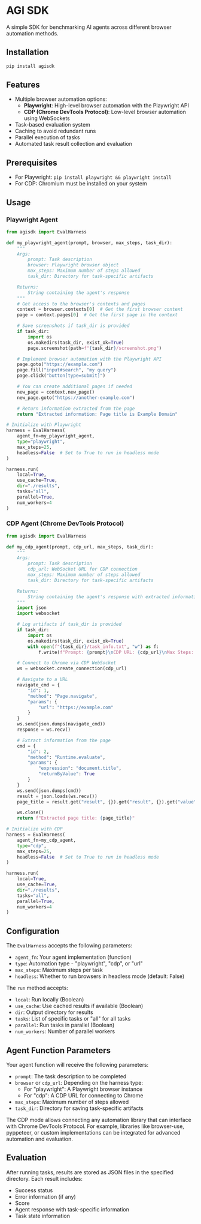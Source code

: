 # AGI SDK

A simple SDK for benchmarking AI agents across different browser automation methods.

## Installation

```bash
pip install agisdk
```

## Features

- Multiple browser automation options:
  - **Playwright**: High-level browser automation with the Playwright API
  - **CDP (Chrome DevTools Protocol)**: Low-level browser automation using WebSockets
- Task-based evaluation system
- Caching to avoid redundant runs
- Parallel execution of tasks
- Automated task result collection and evaluation

## Prerequisites

- For Playwright: `pip install playwright && playwright install`
- For CDP: Chromium must be installed on your system

## Usage

### Playwright Agent

```python
from agisdk import EvalHarness

def my_playwright_agent(prompt, browser, max_steps, task_dir):
    """
    Args:
        prompt: Task description
        browser: Playwright browser object
        max_steps: Maximum number of steps allowed
        task_dir: Directory for task-specific artifacts

    Returns:
        String containing the agent's response
    """
    # Get access to the browser's contexts and pages
    context = browser.contexts[0]  # Get the first browser context
    page = context.pages[0]  # Get the first page in the context

    # Save screenshots if task_dir is provided
    if task_dir:
        import os
        os.makedirs(task_dir, exist_ok=True)
        page.screenshot(path=f"{task_dir}/screenshot.png")

    # Implement browser automation with the Playwright API
    page.goto("https://example.com")
    page.fill("input#search", "my query")
    page.click("button[type=submit]")

    # You can create additional pages if needed
    new_page = context.new_page()
    new_page.goto("https://another-example.com")

    # Return information extracted from the page
    return "Extracted information: Page title is Example Domain"

# Initialize with Playwright
harness = EvalHarness(
    agent_fn=my_playwright_agent,
    type="playwright",
    max_steps=25,
    headless=False  # Set to True to run in headless mode
)

harness.run(
    local=True,
    use_cache=True,
    dir="./results",
    tasks="all",
    parallel=True,
    num_workers=4
)
```

### CDP Agent (Chrome DevTools Protocol)

```python
from agisdk import EvalHarness

def my_cdp_agent(prompt, cdp_url, max_steps, task_dir):
    """
    Args:
        prompt: Task description
        cdp_url: WebSocket URL for CDP connection
        max_steps: Maximum number of steps allowed
        task_dir: Directory for task-specific artifacts

    Returns:
        String containing the agent's response with extracted information
    """
    import json
    import websocket

    # Log artifacts if task_dir is provided
    if task_dir:
        import os
        os.makedirs(task_dir, exist_ok=True)
        with open(f"{task_dir}/task_info.txt", "w") as f:
            f.write(f"Prompt: {prompt}\nCDP URL: {cdp_url}\nMax Steps: {max_steps}")

    # Connect to Chrome via CDP WebSocket
    ws = websocket.create_connection(cdp_url)

    # Navigate to a URL
    navigate_cmd = {
        "id": 1,
        "method": "Page.navigate",
        "params": {
            "url": "https://example.com"
        }
    }
    ws.send(json.dumps(navigate_cmd))
    response = ws.recv()

    # Extract information from the page
    cmd = {
        "id": 2,
        "method": "Runtime.evaluate",
        "params": {
            "expression": "document.title",
            "returnByValue": True
        }
    }
    ws.send(json.dumps(cmd))
    result = json.loads(ws.recv())
    page_title = result.get("result", {}).get("result", {}).get("value", "")

    ws.close()
    return f"Extracted page title: {page_title}"

# Initialize with CDP
harness = EvalHarness(
    agent_fn=my_cdp_agent,
    type="cdp",
    max_steps=25,
    headless=False  # Set to True to run in headless mode
)

harness.run(
    local=True,
    use_cache=True,
    dir="./results",
    tasks="all",
    parallel=True,
    num_workers=4
)
```

## Configuration

The `EvalHarness` accepts the following parameters:

- `agent_fn`: Your agent implementation (function)
- `type`: Automation type - "playwright", "cdp", or "url"
- `max_steps`: Maximum steps per task
- `headless`: Whether to run browsers in headless mode (default: False)

The `run` method accepts:

- `local`: Run locally (Boolean)
- `use_cache`: Use cached results if available (Boolean)
- `dir`: Output directory for results
- `tasks`: List of specific tasks or "all" for all tasks
- `parallel`: Run tasks in parallel (Boolean)
- `num_workers`: Number of parallel workers

## Agent Function Parameters

Your agent function will receive the following parameters:

- `prompt`: The task description to be completed
- `browser` or `cdp_url`: Depending on the harness type:
  - For "playwright": A Playwright browser instance
  - For "cdp": A CDP URL for connecting to Chrome
- `max_steps`: Maximum number of steps allowed
- `task_dir`: Directory for saving task-specific artifacts

The CDP mode allows connecting any automation library that can interface with Chrome DevTools Protocol. For example, libraries like browser-use, pyppeteer, or custom implementations can be integrated for advanced automation and evaluation.

## Evaluation

After running tasks, results are stored as JSON files in the specified directory. Each result includes:

- Success status
- Error information (if any)
- Score
- Agent response with task-specific information
- Task state information
